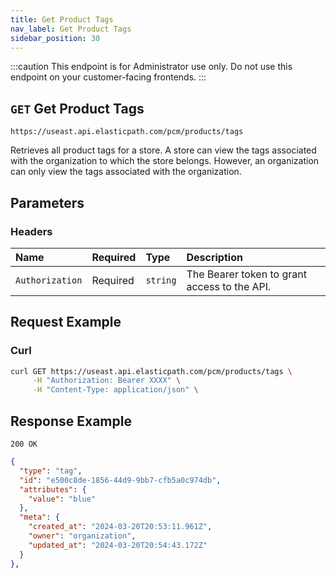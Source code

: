 ```yaml
---
title: Get Product Tags
nav_label: Get Product Tags
sidebar_position: 30
---
```


:::caution
This endpoint is for Administrator use only. Do not use this endpoint on your customer-facing frontends.
:::

## `GET` Get Product Tags

```http
https://useast.api.elasticpath.com/pcm/products/tags
```

Retrieves all product tags for a store. A store can view the tags associated with the organization to which the store belongs. However, an organization can only view the tags associated with the organization.  

## Parameters

### Headers

| Name            | Required | Type     | Description                          |
|:----------------|:---------|:---------|:-------------------------------------|
| `Authorization` | Required | `string` | The Bearer token to grant access to the API. |


## Request Example

### Curl

```bash
curl GET https://useast.api.elasticpath.com/pcm/products/tags \
     -H "Authorization: Bearer XXXX" \
     -H "Content-Type: application/json" \
```

## Response Example

`200 OK`

```json
{
  "type": "tag",
  "id": "e500c8de-1856-44d9-9bb7-cfb5a0c974db",
  "attributes": {
    "value": "blue"
  },
  "meta": {
    "created_at": "2024-03-20T20:53:11.961Z",
    "owner": "organization",
    "updated_at": "2024-03-20T20:54:43.172Z"
  }
},
```
